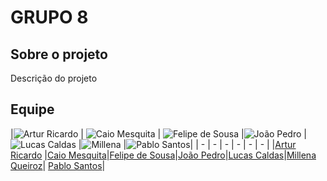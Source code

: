 # GRUPO 8

## Sobre o projeto

Descrição do projeto

## Equipe

|![Artur Ricardo](https://github.com/algorithmorphic.png) | ![Caio Mesquita](https://github.com/Caiomesvie.png) | ![Felipe de Sousa](https://github.com/fsousac.png) |![João Pedro](https://github.com/JoosPerro.png) |![Lucas Caldas](https://github.com/lucascaldasb.png) |![Millena](https://github.com/MillenaQueiroz.png) |![Pablo Santos](https://github.com/pabloheika.png)|
| - | - | - | - | - | - |
|[Artur Ricardo](https://github.com/algorithmorphic) |[Caio Mesquita](https://github.com/Caiomesvie)|[Felipe de Sousa](https://github.com/fsousac)|[João Pedro](https://github.com/JoosPerro)|[Lucas Caldas](https://github.com/lucascaldasb)|[Millena Queiroz](https://github.com/MillenaQueiroz)| [Pablo Santos](https://github.com/pabloheika)|
